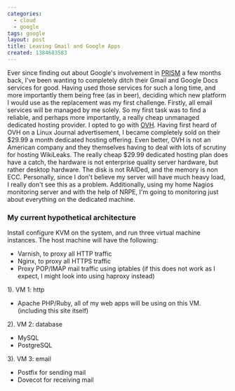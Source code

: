 ```yaml
---
categories:
  - cloud
  - google
tags: google
layout: post
title: Leaving Gmail and Google Apps
created: 1384683583
---
```


Ever since finding out about Google's involvement in <a href="http://en.wikipedia.org/wiki/PRISM_(surveillance_program)" target="_blank">PRISM</a> a few months back, I've been wanting to completely ditch their Gmail and Google Docs services for good. Having used those services for such a long time, and more importantly them being free (as in beer), deciding which new platform I would use as the replacement was my first challenge. Firstly, all email services will be managed by me solely.  So my first task was to find a reliable, and perhaps more importantly, a really cheap unmanaged dedicated hosting provider. I opted to go with <a href="http://www.ovh.com/us/dedicated-servers/pe1.xml" target="_blank">OVH</a>. Having first heard of OVH on a Linux Journal advertisement, I became completely sold on their $29.99 a month dedicated hosting offering. Even better, OVH is not an American company and they themselves having to deal with lots of scrutiny for hosting WikiLeaks. The really cheap $29.99 dedicated hosting plan does have a catch, the hardware is not enterprise quality server hardware, but rather desktop hardware. The disk is not RAIDed, and the memory is non ECC. Personally, since I don't believe my server will have much heavy load, I really don't see this as a problem. Additionally, using my home Nagios monitoring server and with the help of NRPE, I'm going to monitoring just about everything on the dedicated machine.

### My current hypothetical architecture

Install configure KVM on the system, and run three virtual machine instances. The host machine will have the following:

* Varnish, to proxy all HTTP traffic
* Nginx, to proxy all HTTPS traffic
* Proxy POP/IMAP mail traffic using iptables (if this does not work as I expect, I might look into using haproxy instead)

1). VM 1: http

* Apache PHP/Ruby, all of my web apps will be using on this VM. (including this site itself)

2). VM 2: database

* MySQL
* PostgreSQL

3). VM 3: email

* Postfix for sending mail
* Dovecot for receiving mail
